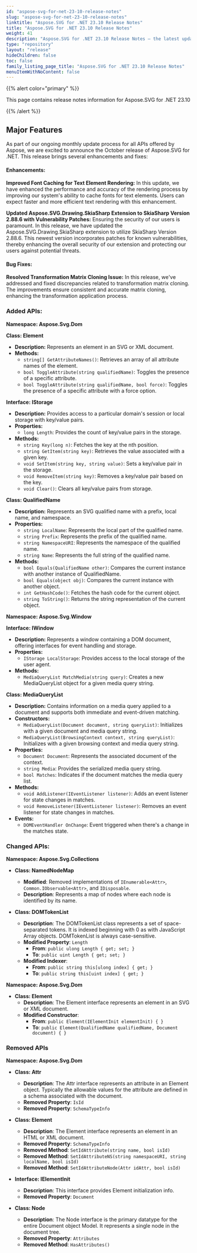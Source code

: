 ```yaml
---
id: "aspose-svg-for-net-23-10-release-notes"
slug: "aspose-svg-for-net-23-10-release-notes"
linktitle: "Aspose.SVG for .NET 23.10 Release Notes"
title: "Aspose.SVG for .NET 23.10 Release Notes"
weight: 41
description: "Aspose.SVG for .NET 23.10 Release Notes – the latest updates and fixes."
type: "repository"
layout: "release"
hideChildren: false
toc: false
family_listing_page_title: "Aspose.SVG for .NET 23.10 Release Notes"
menuItemWithNoContent: false
---
```

{{% alert color="primary" %}}

This page contains release notes information for Aspose.SVG for .NET 23.10

{{% /alert %}}

## **Major Features**

As part of our ongoing monthly update process for all APIs offered by Aspose, we are excited to announce the October release of Aspose.SVG for .NET. This release brings several enhancements and fixes:

#### **Enhancements:**

**Improved Font Caching for Text Element Rendering:** In this update, we have enhanced the performance and accuracy of the rendering process by improving our system's ability to cache fonts for text elements. Users can expect faster and more efficient text rendering with this enhancement.

**Updated Aspose.SVG.Drawing.SkiaSharp Extension to SkiaSharp Version 2.88.6 with Vulnerability Patches:** Ensuring the security of our users is paramount. In this release, we have updated the Aspose.SVG.Drawing.SkiaSharp extension to utilize SkiaSharp Version 2.88.6. This newest version incorporates patches for known vulnerabilities, thereby enhancing the overall security of our extension and protecting our users against potential threats.

#### **Bug Fixes:**

**Resolved Transformation Matrix Cloning Issue:** In this release, we've addressed and fixed discrepancies related to transformation matrix cloning. The improvements ensure consistent and accurate matrix cloning, enhancing the transformation application process.

### **Added APIs:**

**Namespace: Aspose.Svg.Dom**

**Class: Element**

- **Description:** Represents an element in an SVG or XML document.
- **Methods:**
  - `string[] GetAttributeNames()`: Retrieves an array of all attribute names of the element.
  - `bool ToggleAttribute(string qualifiedName)`: Toggles the presence of a specific attribute.
  - `bool ToggleAttribute(string qualifiedName, bool force)`: Toggles the presence of a specific attribute with a force option.

**Interface: IStorage**

- **Description:** Provides access to a particular domain's session or local storage with key/value pairs.
- **Properties:**
  - `long Length`: Provides the count of key/value pairs in the storage.
- **Methods:**
  - `string Key(long n)`: Fetches the key at the nth position.
  - `string GetItem(string key)`: Retrieves the value associated with a given key.
  - `void SetItem(string key, string value)`: Sets a key/value pair in the storage.
  - `void RemoveItem(string key)`: Removes a key/value pair based on the key.
  - `void Clear()`: Clears all key/value pairs from storage.

**Class: QualifiedName**

- **Description:** Represents an SVG qualified name with a prefix, local name, and namespace.
- **Properties:**
  - `string LocalName`: Represents the local part of the qualified name.
  - `string Prefix`: Represents the prefix of the qualified name.
  - `string NamespaceURI`: Represents the namespace of the qualified name.
  - `string Name`: Represents the full string of the qualified name.
- **Methods:**
  - `bool Equals(QualifiedName other)`: Compares the current instance with another instance of QualifiedName.
  - `bool Equals(object obj)`: Compares the current instance with another object.
  - `int GetHashCode()`: Fetches the hash code for the current object.
  - `string ToString()`: Returns the string representation of the current object.

**Namespace: Aspose.Svg.Window**

**Interface: IWindow**

- **Description:** Represents a window containing a DOM document, offering interfaces for event handling and storage.
- **Properties:**
  - `IStorage LocalStorage`: Provides access to the local storage of the user agent.
- **Methods:**
  - `MediaQueryList MatchMedia(string query)`: Creates a new MediaQueryList object for a given media query string.

**Class: MediaQueryList**

- **Description:** Contains information on a media query applied to a document and supports both immediate and event-driven matching.
- **Constructors:**
  - `MediaQueryList(Document document, string queryList)`: Initializes with a given document and media query string.
  - `MediaQueryList(BrowsingContext context, string queryList)`: Initializes with a given browsing context and media query string.
- **Properties:**
  - `Document Document`: Represents the associated document of the context.
  - `string Media`: Provides the serialized media query string.
  - `bool Matches`: Indicates if the document matches the media query list.
- **Methods:**
  - `void AddListener(IEventListener listener)`: Adds an event listener for state changes in matches.
  - `void RemoveListener(IEventListener listener)`: Removes an event listener for state changes in matches.
- **Events:**
  - `DOMEventHandler OnChange`: Event triggered when there's a change in the matches state.


### **Changed APIs:**

**Namespace: Aspose.Svg.Collections**

- **Class: NamedNodeMap**
  - **Modified**: Removed implementations of `IEnumerable<Attr>`, `Common.IObservable<Attr>`, and `IDisposable`.
  - **Description**: Represents a map of nodes where each node is identified by its name.
  
- **Class: DOMTokenList**
  - **Description**: The DOMTokenList class represents a set of space-separated tokens. It is indexed beginning with 0 as with JavaScript Array objects. DOMTokenList is always case-sensitive.
  - **Modified Property**: `Length`
    - **From**: `public ulong Length { get; set; }`
    - **To**: `public uint Length { get; set; }`
  - **Modified Indexer**:
    - **From**: `public string this[ulong index] { get; }`
    - **To**: `public string this[uint index] { get; }`

**Namespace: Aspose.Svg.Dom**

- **Class: Element**
  - **Description**: The Element interface represents an element in an SVG or XML document.
  - **Modified Constructor**:
    - **From**: `public Element(IElementInit elementInit) { }`
    - **To**: `public Element(QualifiedName qualifiedName, Document document) { }`


### **Removed APIs**

**Namespace: Aspose.Svg.Dom**

- **Class: Attr**
  - **Description**: The Attr interface represents an attribute in an Element object. Typically the allowable values for the attribute are defined in a schema associated with the document.
  - **Removed Property**: `IsId`
  - **Removed Property**: `SchemaTypeInfo`

- **Class: Element**
  - **Description**: The Element interface represents an element in an HTML or XML document.
  - **Removed Property**: `SchemaTypeInfo`
  - **Removed Method**: `SetIdAttribute(string name, bool isId)`
  - **Removed Method**: `SetIdAttributeNS(string namespaceURI, string localName, bool isId)`
  - **Removed Method**: `SetIdAttributeNode(Attr idAttr, bool isId)`

- **Interface: IElementInit**
  - **Description**: This interface provides Element initialization info.
  - **Removed Property**: `Document`

- **Class: Node**
  - **Description**: The Node interface is the primary datatype for the entire Document object Model. It represents a single node in the document tree.
  - **Removed Property**: `Attributes`
  - **Removed Method**: `HasAttributes()`



